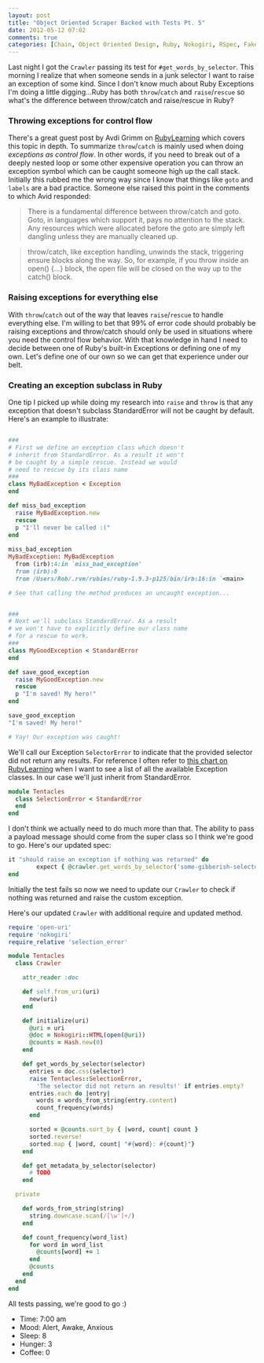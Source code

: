 ```yaml
---
layout: post
title: "Object Oriented Scraper Backed with Tests Pt. 5"
date: 2012-05-12 07:02
comments: true
categories: [Chain, Object Oriented Design, Ruby, Nokogiri, RSpec, FakeWeb, BDD, Exceptions]
---
```


Last night I got the `Crawler` passing its test for `#get_words_by_selector`. This morning I realize that when someone sends in a junk selector I want to raise an exception of some kind. Since I don't know much about Ruby Exceptions I'm doing a little digging...Ruby has both `throw`/`catch` and `raise`/`rescue` so what's the difference between throw/catch and raise/rescue in Ruby?

### Throwing exceptions for control flow

There's a great guest post by Avdi Grimm on [RubyLearning](http://rubylearning.com/blog/2011/07/12/throw-catch-raise-rescue-im-so-confused/) which covers this topic in depth. To summarize `throw`/`catch` is mainly used when doing *exceptions as control flow*. In other words, if you need to break out of a deeply nested loop or some other expensive operation you can throw an exception symbol which can be caught someone high up the call stack. Initially this rubbed me the wrong way since I know that things like `goto` and `labels` are a bad practice. Someone else raised this point in the comments to which Avid responded:
>There is a fundamental difference between throw/catch and goto. Goto, in languages which support it, pays no attention to the stack. Any resources which were allocated before the goto are simply left dangling unless they are manually cleaned up.

>throw/catch, like exception handling, unwinds the stack, triggering ensure blocks along the way. So, for example, if you throw inside an open() {…} block, the open file will be closed on the way up to the catch() block.

### Raising exceptions for everything else

With `throw`/`catch` out of the way that leaves `raise`/`rescue` to handle everything else. I'm willing to bet that 99% of error code should probably be raising exceptions and throw/catch should only be used in situations where you need the control flow behavior. With that knowledge in hand I need to decide between one of Ruby's built-in Exceptions or defining one of my own. Let's define one of our own so we can get that experience under our belt.

### Creating an exception subclass in Ruby

One tip I picked up while doing my research into `raise` and `throw` is that any exception that doesn't subclass StandardError will not be caught by default. Here's an example to illustrate:

```ruby

###
# First we define an exception class which doesn't
# inherit from StandardError. As a result it won't
# be caught by a simple rescue. Instead we would
# need to rescue by its class name
###
class MyBadException < Exception
end

def miss_bad_exception
  raise MyBadException.new
  rescue
  p "I'll never be called :("
end
 
miss_bad_exception
MyBadException: MyBadException
  from (irb):4:in `miss_bad_exception'
  from (irb):8
  from /Users/Rob/.rvm/rubies/ruby-1.9.3-p125/bin/irb:16:in `<main>

# See that calling the method produces an uncaught exception...


###
# Next we'll subclass StandardError. As a result
# we won't have to explicitly define our class name
# for a rescue to work.
###
class MyGoodException < StandardError
end

def save_good_exception
  raise MyGoodException.new
  rescue
  p "I'm saved! My hero!"
end

save_good_exception
"I'm saved! My hero!"

# Yay! Our exception was caught!
```
We'll call our Exception `SelectorError` to indicate that the provided selector did not return any results. For reference I often refer to [this chart on RubyLearning](http://rubylearning.com/satishtalim/ruby_exceptions.html) when I want to see a list of all the available Exception classes. In our case we'll just inherit from StandardError.

```ruby tentacles/lib/selection_error.rb
module Tentacles
  class SelectionError < StandardError
  end
end
```
I don't think we actually need to do much more than that. The ability to pass a payload message should come from the super class so I think we're good to go. Here's our updated spec:

```ruby
it "should raise an exception if nothing was returned" do
        expect { @crawler.get_words_by_selector('some-gibberish-selector') }.to raise_error(Tentacles::SelectionError, 'The selector did not return an results!')  
end
```      
Initially the test fails so now we need to update our `Crawler` to check if nothing was returned and raise the custom exception.

Here's our updated `Crawler` with additional require and updated method.

```ruby tentacles/lib/crawler.rb
require 'open-uri'
require 'nokogiri'
require_relative 'selection_error'

module Tentacles
  class Crawler

    attr_reader :doc

    def self.from_uri(uri)
      new(uri)
    end

    def initialize(uri)
      @uri = uri
      @doc = Nokogiri::HTML(open(@uri))
      @counts = Hash.new(0)
    end

    def get_words_by_selector(selector)
      entries = doc.css(selector)
      raise Tentacles::SelectionError, 
        'The selector did not return an results!' if entries.empty?
      entries.each do |entry|
        words = words_from_string(entry.content)
        count_frequency(words)
      end

      sorted = @counts.sort_by { |word, count| count }
      sorted.reverse!
      sorted.map { |word, count| "#{word}: #{count}"}
    end

    def get_metadata_by_selector(selector)
      # TODO
    end

  private

    def words_from_string(string)
      string.downcase.scan(/[\w']+/)
    end

    def count_frequency(word_list)
      for word in word_list
        @counts[word] += 1
      end
      @counts
    end
  end
end
```

All tests passing, we're good to go :)

- Time: 7:00 am
- Mood: Alert, Awake, Anxious
- Sleep: 8
- Hunger: 3
- Coffee: 0